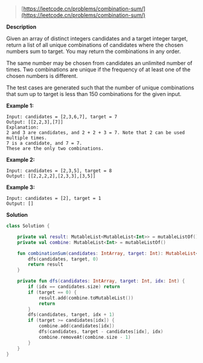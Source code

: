 > [https://leetcode.cn/problems/combination-sum/](https://leetcode.cn/problems/combination-sum/)

**Description**

Given an array of distinct integers candidates and a target integer target, return a list of all unique combinations of candidates where the chosen numbers sum to target. You may return the combinations in any order.

The same number may be chosen from candidates an unlimited number of times. Two combinations are unique if the frequency of at least one of the chosen numbers is different.

The test cases are generated such that the number of unique combinations that sum up to target is less than 150 combinations for the given input.

**Example 1:**
```text
Input: candidates = [2,3,6,7], target = 7
Output: [[2,2,3],[7]]
Explanation:
2 and 3 are candidates, and 2 + 2 + 3 = 7. Note that 2 can be used multiple times.
7 is a candidate, and 7 = 7.
These are the only two combinations.
```
**Example 2:**
```text
Input: candidates = [2,3,5], target = 8
Output: [[2,2,2,2],[2,3,3],[3,5]]
```
**Example 3:**
```text
Input: candidates = [2], target = 1
Output: []
```

**Solution**
```kotlin
class Solution {

    private val result: MutableList<MutableList<Int>> = mutableListOf()
    private val combine: MutableList<Int> = mutableListOf()

    fun combinationSum(candidates: IntArray, target: Int): MutableList<MutableList<Int>> {
        dfs(candidates, target, 0)
        return result
    }

    private fun dfs(candidates: IntArray, target: Int, idx: Int) {
        if (idx == candidates.size) return
        if (target == 0) {
            result.add(combine.toMutableList())
            return
        }
        dfs(candidates, target, idx + 1)
        if (target >= candidates[idx]) {
            combine.add(candidates[idx])
            dfs(candidates, target - candidates[idx], idx)
            combine.removeAt(combine.size - 1)
        }
    }
}
```